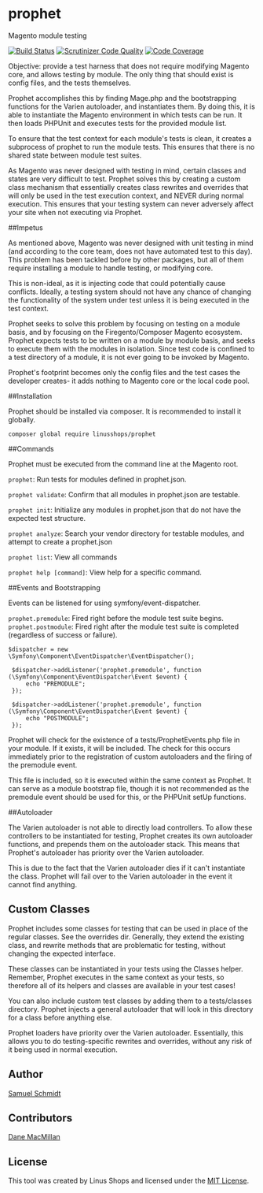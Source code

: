 # prophet
Magento module testing

[![Build Status](https://travis-ci.org/linusshops/prophet.svg)](https://travis-ci.org/linusshops/prophet)
[![Scrutinizer Code Quality](https://scrutinizer-ci.com/g/linusshops/prophet/badges/quality-score.png?b=master)](https://scrutinizer-ci.com/g/linusshops/prophet/?branch=master)
[![Code Coverage](https://scrutinizer-ci.com/g/linusshops/prophet/badges/coverage.png?b=develop)](https://scrutinizer-ci.com/g/linusshops/prophet/?branch=develop)

Objective: provide a test harness that does not require modifying Magento core,
and allows testing by module.  The only thing that should exist is config files,
and the tests themselves.

Prophet accomplishes this by finding Mage.php and the bootstrapping functions
for the Varien autoloader, and instantiates them. By doing this, it is able to
instantiate the Magento environment in which tests can be run. It then loads
PHPUnit and executes tests for the provided module list.

To ensure that the test context for each module's tests is clean, it creates
a subprocess of prophet to run the module tests.  This ensures that there is no
shared state between module test suites.

As Magento was never designed with testing in mind, certain classes and states are
very difficult to test. Prophet solves this by creating a custom class mechanism
that essentially creates class rewrites and overrides that will only be used in
the test execution context, and NEVER during normal execution.  This ensures that
your testing system can never adversely affect your site when not executing via Prophet.

##Impetus

As mentioned above, Magento was never designed with unit testing in mind (and according to
the core team, does not have automated test to this day).  This problem has been tackled
before by other packages, but all of them require installing a module to handle testing, or
modifying core.

This is non-ideal, as it is injecting code that could potentially cause conflicts. Ideally,
a testing system should not have any chance of changing the functionality of the system under
test unless it is being executed in the test context.

Prophet seeks to solve this problem by focusing on testing on a module basis, and by focusing
on the Firegento/Composer Magento ecosystem.  Prophet expects tests to be written on a module
by module basis, and seeks to execute them with the modules in isolation.  Since test code
is confined to a test directory of a module, it is not ever going to be invoked by Magento.

Prophet's footprint becomes only the config files and the test cases the developer
creates- it adds nothing to Magento core or the local code pool.

##Installation

Prophet should be installed via composer.  It is recommended to install it globally.

`composer global require linusshops/prophet`

##Commands

Prophet must be executed from the command line at the Magento root.

`prophet`: Run tests for modules defined in prophet.json.

`prophet validate`: Confirm that all modules in prophet.json are testable.

`prophet init`: Initialize any modules in prophet.json that do not have the expected test structure.

`prophet analyze`: Search your vendor directory for testable modules, and attempt to create a prophet.json

`prophet list`: View all commands

`prophet help [command]`: View help for a specific command.

##Events and Bootstrapping

Events can be listened for using symfony/event-dispatcher.

`prophet.premodule`: Fired right before the module test suite begins.
`prophet.postmodule`: Fired right after the module test suite is completed (regardless of success or failure).

```
$dispatcher = new \Symfony\Component\EventDispatcher\EventDispatcher();

 $dispatcher->addListener('prophet.premodule', function (\Symfony\Component\EventDispatcher\Event $event) {
     echo "PREMODULE";
 });

 $dispatcher->addListener('prophet.premodule', function (\Symfony\Component\EventDispatcher\Event $event) {
     echo "POSTMODULE";
 });
```

Prophet will check for the existence of a tests/ProphetEvents.php file in your module. If it exists, it
will be included.  The check for this occurs immediately prior to the registration of custom autoloaders
and the firing of the premodule event.

This file is included, so it is executed within the same context as Prophet. It can serve as a module
bootstrap file, though it is not recommended as the premodule event should be used for this, or
the PHPUnit setUp functions.

##Autoloader

The Varien autoloader is not able to directly load controllers.  To allow these controllers to be
instantiated for testing, Prophet creates its own autoloader functions, and prepends them
on the autoloader stack.  This means that Prophet's autoloader has priority over the Varien autoloader.

This is due to the fact that the Varien autoloader dies if it can't instantiate the class.  Prophet
will fail over to the Varien autoloader in the event it cannot find anything.

## Custom Classes

Prophet includes some classes for testing that can be used in place of the regular classes.
See the overrides dir. Generally, they extend the existing class, and rewrite methods that are
problematic for testing, without changing the expected interface.

These classes can be instantiated in your tests using the Classes helper.  Remember, Prophet executes
in the same context as your tests, so therefore all of its helpers and classes are available in your
test cases!

You can also include custom test classes by adding them to a tests/classes directory. Prophet
injects a general autoloader that will look in this directory for a class before anything else.

Prophet loaders have priority over the Varien autoloader.  Essentially, this allows you to do
testing-specific rewrites and overrides, without any risk of it being used in normal execution.

## Author

[Samuel Schmidt](https://github.com/dersam)

## Contributors

[Dane MacMillan](https://github.com/danemacmillan)

## License

This tool was created by Linus Shops and licensed under the [MIT License](http://opensource.org/licenses/MIT).
